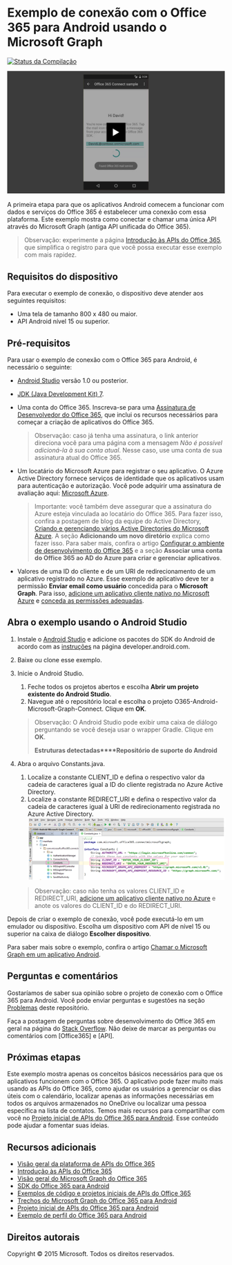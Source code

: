 # Exemplo de conexão com o Office 365 para Android usando o Microsoft Graph

[ ![Status da Compilação](https://ricalo.visualstudio.com/_apis/public/build/definitions/06256fa7-d8e5-4ca0-8639-7c00eb6f1fe9/7/badge)](https://ricalo.visualstudio.com/_apis/public/build/definitions/06256fa7-d8e5-4ca0-8639-7c00eb6f1fe9/7/badge)

[ ![Exemplo de conexão com o Office 365](../readme-images/O365-Android-Connect-video_play_icon.png)](https://www.youtube.com/watch?v=3IQIDFrqhY4 "Clique no exemplo para vê-lo em ação")

A primeira etapa para que os aplicativos Android comecem a funcionar com dados e serviços do Office 365 é estabelecer uma conexão com essa plataforma. Este exemplo mostra como conectar e chamar uma única API através do Microsoft Graph (antiga API unificada do Office 365).
> Observação: experimente a página [Introdução às APIs do Office 365](http://dev.office.com/getting-started/office365apis?platform=option-android#setup), que simplifica o registro para que você possa executar esse exemplo com mais rapidez.

## Requisitos do dispositivo

Para executar o exemplo de conexão, o dispositivo deve atender aos seguintes requisitos:

* Uma tela de tamanho 800 x 480 ou maior.
* API Android nível 15 ou superior.
 
## Pré-requisitos

Para usar o exemplo de conexão com o Office 365 para Android, é necessário o seguinte:

* [Android Studio](http://developer.android.com/sdk/index.html) versão 1.0 ou posterior.
* [JDK (Java Development Kit) 7](http://www.oracle.com/technetwork/java/javase/downloads/jdk7-downloads-1880260.html).
* Uma conta do Office 365. Inscreva-se para uma [Assinatura de Desenvolvedor do Office 365](https://profile.microsoft.com/RegSysProfileCenter/wizardnp.aspx?wizid=14b845d0-938c-45af-b061-f798fbb4d170), que inclui os recursos necessários para começar a criação de aplicativos do Office 365.

    > Observação: caso já tenha uma assinatura, o link anterior direciona você para uma página com a mensagem *Não é possível adicioná-la à sua conta atual*. Nesse caso, use uma conta de sua assinatura atual do Office 365.
* Um locatário do Microsoft Azure para registrar o seu aplicativo. O Azure Active Directory fornece serviços de identidade que os aplicativos usam para autenticação e autorização. Você pode adquirir uma assinatura de avaliação aqui: [Microsoft Azure](https://account.windowsazure.com/SignUp).

     > Importante: você também deve assegurar que a assinatura do Azure esteja vinculada ao locatário do Office 365. Para fazer isso, confira a postagem de blog da equipe do Active Directory, [Criando e gerenciando vários Active Directories do Microsoft Azure](http://blogs.technet.com/b/ad/archive/2013/11/08/creating-and-managing-multiple-windows-azure-active-directories.aspx). A seção **Adicionando um novo diretório** explica como fazer isso. Para saber mais, confira o artigo [Configurar o ambiente de desenvolvimento do Office 365](https://msdn.microsoft.com/office/office365/howto/setup-development-environment#bk_CreateAzureSubscription) e a seção **Associar uma conta do Office 365 ao AD do Azure para criar e gerenciar aplicativos**.
      
* Valores de uma ID do cliente e de um URI de redirecionamento de um aplicativo registrado no Azure. Esse exemplo de aplicativo deve ter a permissão **Enviar email como usuário** concedida para o **Microsoft Graph**. Para isso, [adicione um aplicativo cliente nativo no Microsoft Azure](https://msdn.microsoft.com/office/office365/HowTo/add-common-consent-manually#bk_RegisterNativeApp) e [conceda as permissões adequadas](https://github.com/OfficeDev/O365-Android-Microsoft-Graph-Connect/wiki/Grant-permissions-to-the-Connect-application-in-Azure).

## Abra o exemplo usando o Android Studio

1. Instale o [Android Studio](http://developer.android.com/sdk/index.html) e adicione os pacotes do SDK do Android de acordo com as [instruções](http://developer.android.com/sdk/installing/adding-packages.html) na página developer.android.com.
2. Baixe ou clone esse exemplo.
3. Inicie o Android Studio.
	1. Feche todos os projetos abertos e escolha **Abrir um projeto existente do Android Studio**.
	2. Navegue até o repositório local e escolha o projeto O365-Android-Microsoft-Graph-Connect. Clique em **OK**.
	
	> Observação: O Android Studio pode exibir uma caixa de diálogo perguntando se você deseja usar o wrapper Gradle. Clique em **OK**.
	> 
	> **Estruturas detectadas****Repositório de suporte do Android**
4. Abra o arquivo Constants.java.
	1. Localize a constante CLIENT_ID e defina o respectivo valor da cadeia de caracteres igual a ID do cliente registrada no Azure Active Directory.
	2. Localize a constante REDIRECT_URI e defina o respectivo valor da cadeia de caracteres igual à URI de redirecionamento registrada no Azure Active Directory. 
	![Exemplo de conexão com o Office 365](../readme-images/O365-Android-Connect-Constants.png "Valores de ID do cliente e URI de redirecionamento no arquivo Contantes")

    > Observação: caso não tenha os valores CLIENT_ID e REDIRECT_URI, [adicione um aplicativo cliente nativo no Azure](https://msdn.microsoft.com/pt-br/library/azure/dn132599.aspx#BKMK_Adding) e anote os valores do CLIENT_ID e do REDIRECT_URI.

Depois de criar o exemplo de conexão, você pode executá-lo em um emulador ou dispositivo. Escolha um dispositivo com API de nível 15 ou superior na caixa de diálogo **Escolher dispositivo**.

Para saber mais sobre o exemplo, confira o artigo [Chamar o Microsoft Graph em um aplicativo Android](https://graph.microsoft.io/pt-br/docs/platform/android).

## Perguntas e comentários

Gostaríamos de saber sua opinião sobre o projeto de conexão com o Office 365 para Android. Você pode enviar perguntas e sugestões na seção [Problemas](https://github.com/OfficeDev/O365-Android-Microsoft-Graph-Connect/issues) deste repositório.

Faça a postagem de perguntas sobre desenvolvimento do Office 365 em geral na página do [Stack Overflow](http://stackoverflow.com/questions/tagged/Office365+API). Não deixe de marcar as perguntas ou comentários com [Office365] e [API].

## Próximas etapas

Este exemplo mostra apenas os conceitos básicos necessários para que os aplicativos funcionem com o Office 365. O aplicativo pode fazer muito mais usando as APIs do Office 365, como ajudar os usuários a gerenciar os dias úteis com o calendário, localizar apenas as informações necessárias em todos os arquivos armazenados no OneDrive ou localizar uma pessoa específica na lista de contatos. Temos mais recursos para compartilhar com você no [Projeto inicial de APIs do Office 365 para Android](https://github.com/officedev/O365-Android-Start/). Esse conteúdo pode ajudar a fomentar suas ideias.
  
## Recursos adicionais

* [Visão geral da plataforma de APIs do Office 365](https://msdn.microsoft.com/office/office365/howto/platform-development-overview)
* [Introdução às APIs do Office 365](http://dev.office.com/getting-started/office365apis)
* [Visão geral do Microsoft Graph do Office 365](http://graph.microsoft.io)
* [SDK do Office 365 para Android](https://github.com/OfficeDev/Office-365-SDK-for-Android)
* [Exemplos de código e projetos iniciais de APIs do Office 365](https://msdn.microsoft.com/office/office365/howto/starter-projects-and-code-samples)
* [Trechos do Microsoft Graph do Office 365 para Android](https://github.com/OfficeDev/O365-Android-Microsoft-Graph-Snippets)
* [Projeto inicial de APIs do Office 365 para Android](https://github.com/OfficeDev/O365-Android-Start)
* [Exemplo de perfil do Office 365 para Android](https://github.com/OfficeDev/O365-Android-Profile)


## Direitos autorais
Copyright © 2015 Microsoft. Todos os direitos reservados.
